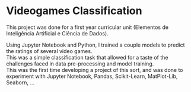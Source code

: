 # Videogames Classification

This project was done for a first year curricular unit (Elementos de Inteligência Artificial e Ciência de Dados).

Using Jupyter Notebook and Python, I trained a couple models to predict the ratings of several video games.<br>
This was a simple classification task that allowed for a taste of the challenges faced in data pre-processing and model training.<br>
This was the first time developing a project of this sort, and was done to experiment with Jupyter Notebook, Pandas, Scikit-Learn, MatPlot-Lib, Seaborn, ...
